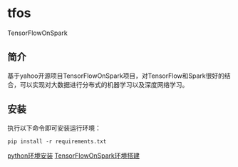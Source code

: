 # tfos
TensorFlowOnSpark


## 简介
基于yahoo开源项目TensorFlowOnSpark项目，对TensorFlow和Spark很好的结合，可以实现对大数据进行分布式的机器学习以及深度网络学习。

## 安装
执行以下命令即可安装运行环境：
```
pip install -r requirements.txt
```
[python环境安装](docs/python_env.md)
[TensorFlowOnSpark环境搭建](docs/env.md) 

